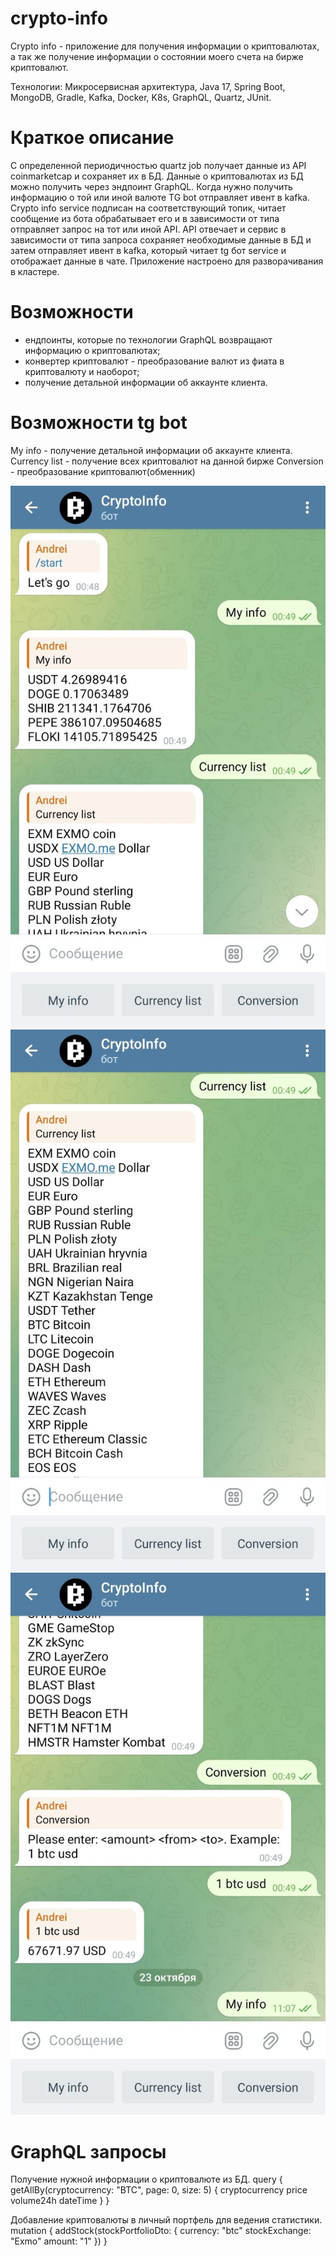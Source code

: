 # crypto-info
Crypto info - приложение для получения информации о криптовалютах, а так же получение информации о состоянии моего счета 
на бирже криптовалют.

Технологии:
Микросервисная архитектура, Java 17, Spring Boot, MongoDB,
Gradle, Kafka, Docker, K8s, GraphQL, Quartz, JUnit.

# Краткое описание
С определенной периодичностью quartz job получает данные из API coinmarketcap и сохраняет их в БД. Данные о криптовалютах
из БД можно получить через эндпоинт GraphQL. Когда нужно получить информацию о той или иной валюте TG bot отправляет 
ивент в kafka. Crypto info service подписан на соответствующий топик, читает сообщение из бота обрабатывает его и 
в зависимости от типа отправляет запрос на тот или иной API. API отвечает и сервис в зависимости от типа запроса 
сохраняет необходимые данные в БД и затем отправляет ивент в kafka, который читает tg бот service и отображает данные в чате.
Приложение настроено для разворачивания в кластере. 

# Возможности
- ендпоинты, которые по технологии GraphQL возвращают информацию о криптовалютах;
- конвертер криптовалют - преобразование валют из фиата в криптовалюту и наоборот;
- получение детальной информации об аккаунте клиента.

# Возможности tg bot
My info - получение детальной информации об аккаунте клиента.
Currency list - получение всех криптовалют на данной бирже
Conversion - преобразование криптовалют(обменник)

![My info](telegram-service/src/main/resources/images/my-info.jpg)
![Currency list](telegram-service/src/main/resources/images/currency-list.jpg)
![Conversion](telegram-service/src/main/resources/images/conversion.jpg)

# GraphQL запросы

Получение нужной информации о криптовалюте из БД.
query {
    getAllBy(cryptocurrency: "BTC", page: 0, size: 5) {
    cryptocurrency
    price
    volume24h
    dateTime
    }
}

Добавление криптовалюты в личный портфель для ведения статистики.
mutation {
    addStock(stockPortfolioDto: {
    currency: "btc"
    stockExchange: "Exmo"
    amount: "1"
    })
}

